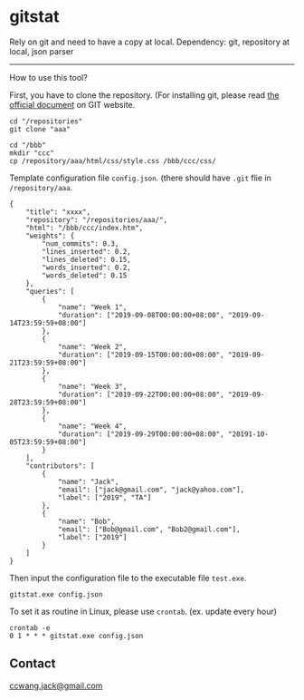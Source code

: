 # gitstat

Rely on git and need to have a copy at local.
Dependency: git, repository at local, json parser

---

How to use this tool?

First, you have to clone the repository. (For installing git, please read [the official document](https://git-scm.com/book/en/v2/Getting-Started-Installing-Git) on GIT website.

```
cd "/repositories"
git clone "aaa"

cd "/bbb"
mkdir "ccc"
cp /repository/aaa/html/css/style.css /bbb/ccc/css/
```

Template configuration file `config.json`. (there should have `.git` flie in `/repository/aaa`.

```
{
    "title": "xxxx",
    "repository": "/repositories/aaa/",
    "html": "/bbb/ccc/index.htm",
    "weights": {
        "num_commits": 0.3,
        "lines_inserted": 0.2,
        "lines_deleted": 0.15,
        "words_inserted": 0.2,
        "words_deleted": 0.15
    },
    "queries": [
        {
            "name": "Week 1",
            "duration": ["2019-09-08T00:00:00+08:00", "2019-09-14T23:59:59+08:00"]
        },
        {
            "name": "Week 2",
            "duration": ["2019-09-15T00:00:00+08:00", "2019-09-21T23:59:59+08:00"]
        },
        {
            "name": "Week 3",
            "duration": ["2019-09-22T00:00:00+08:00", "2019-09-28T23:59:59+08:00"]
        },
        {
            "name": "Week 4",
            "duration": ["2019-09-29T00:00:00+08:00", "20191-10-05T23:59:59+08:00"]
        }
    ],
    "contributors": [
        {
            "name": "Jack",
            "email": ["jack@gmail.com", "jack@yahoo.com"],
            "label": ["2019", "TA"]
        },
        {
            "name": "Bob",
            "email": ["Bob@gmail.com", "Bob2@gmail.com"],
            "label": ["2019"]
        }
    ]
}
```

Then input the configuration file to the executable file `test.exe`.

```
gitstat.exe config.json
```

To set it as routine in Linux, please use `crontab`. (ex. update every hour)

```
crontab -e
0 1 * * * gitstat.exe config.json
```

## Contact

ccwang.jack@gmail.com

